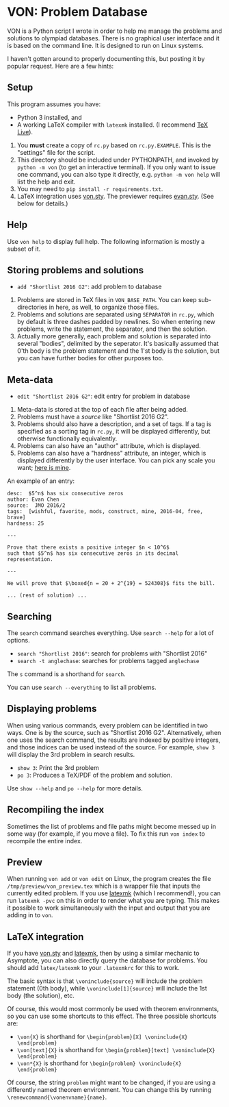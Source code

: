 # VON: Problem Database

VON is a Python script I wrote in order to help me manage
the problems and solutions to olympiad databases.
There is no graphical user interface and it is based on the command line.
It is designed to run on Linux systems.

I haven't gotten around to properly documenting this,
but posting it by popular request.
Here are a few hints:

## Setup

This program assumes you have:

* Python 3 installed, and
* A working LaTeX compiler with `latexmk` installed.
	(I recommend [TeX Live][texlive]).

1. You **must** create a copy of `rc.py` based on `rc.py.EXAMPLE`.
	This is the "settings" file for the script.
2. This directory should be included under PYTHONPATH,
	and invoked by `python -m von` (to get an interactive terminal).
	If you only want to issue one command, you can also type it directly,
	e.g. `python -m von help` will list the help and exit.
3. You may need to `pip install -r requirements.txt`.
4. LaTeX integration uses [von.sty][vonsty].
	The previewer requires [evan.sty][evansty].
	(See below for details.)

## Help

Use `von help` to display full help.
The following information is mostly a subset of it.

## Storing problems and solutions

* `add "Shortlist 2016 G2"`: add problem to database

1. Problems are stored in TeX files in `VON_BASE_PATH`. You can
	keep sub-directories in here, as well, to organize those files.
2. Problems and solutions are separated using `SEPARATOR` in `rc.py`,
	which by default is three dashes padded by newlines.
	So when entering new problems, write the statement, the separator,
	and then the solution.
3. Actually more generally, each problem and solution is separated into
	several "bodies", delimited by the seperator.
	It's basically assumed that 0'th body is the problem statement
	and the 1'st body is the solution,
	but you can have further bodies for other purposes too.

## Meta-data

* `edit "Shortlist 2016 G2"`: edit entry for problem in database

1. Meta-data is stored at the top of each file after being added.
2. Problems must have a *source* like "Shortlist 2016 G2".
3. Problems should also have a description, and a set of tags.
	If a tag is specified as a sorting tag in `rc.py`,
	it will be displayed differently,
	but otherwise functionally equivalently.
4. Problems can also have an "author" attribute, which is displayed.
5. Problems can also have a "hardness" attribute, an integer,
	which is displayed differently by the user interface.
	You can pick any scale you want; [here is mine][mohs].

An example of an entry:

```
desc:  $5^n$ has six consecutive zeros
author: Evan Chen
source:  JMO 2016/2
tags:  [wishful, favorite, mods, construct, mine, 2016-04, free, brave]
hardness: 25

---

Prove that there exists a positive integer $n < 10^6$
such that $5^n$ has six consecutive zeros in its decimal representation.

---

We will prove that $\boxed{n = 20 + 2^{19} = 524308}$ fits the bill.

... (rest of solution) ...

```

## Searching

The `search` command searches everything.
Use `search --help` for a lot of options.

* `search "Shortlist 2016"`: search for problems with "Shortlist 2016"
* `search -t anglechase`: searches for problems tagged `anglechase`

The `s` command is a shorthand for `search`.

You can use `search --everything` to list all problems.

## Displaying problems

When using various commands,
every problem can be identified in two ways.
One is by the source, such as "Shortlist 2016 G2".
Alternatively, when one uses the search command,
the results are indexed by positive integers,
and those indices can be used instead of the source.
For example, `show 3` will display the 3rd problem in search results.

* `show 3`: Print the 3rd problem
* `po 3`: Produces a TeX/PDF of the problem and solution.

Use `show --help` and `po --help` for more details.

## Recompiling the index

Sometimes the list of problems and file paths might become
messed up in some way (for example, if you move a file).
To fix this run `von index` to recompile the entire index.

## Preview

When running `von add` or `von edit` on Linux,
the program creates the file `/tmp/preview/von_preview.tex`
which is a wrapper file that inputs the currently edited problem.
If you use [latexmk][latexmk] (which I recommend!),
you can run `latexmk -pvc` on this in order to render what you are typing.
This makes it possible to work simultaneously with the input
and output that you are adding in to `von`.

## LaTeX integration

If you have [von.sty][vonsty] and [latexmk][latexmk],
then by using a similar mechanic to Asymptote,
you can also directly query the database for problems.
You should add `latex/latexmk` to your `.latexmkrc` for this to work.

The basic syntax is that `\voninclude{source}` will
include the problem statement (0th body),
while `\voninclude[1]{source}` will include the 1st body (the solution), etc.

Of course, this would most commonly be used with theorem environments,
so you can use some shortcuts to this effect.
The three possible shortcuts are:

* `\von{X}` is shorthand for `\begin{problem}[X] \voninclude{X} \end{problem}`
* `\von[text]{X}` is shorthand for `\begin{problem}[text] \voninclude{X} \end{problem}`
* `\von*{X}` is shorthand for `\begin{problem} \voninclude{X} \end{problem}`

Of course, the string `problem` might want to be changed,
if you are using a differently named theorem environment.
You can change this by running `\renewcommand{\vonenvname}{name}`.

[vonsty]: https://github.com/vEnhance/dotfiles/blob/master/texmf/tex/latex/von/von.sty
[evansty]: https://github.com/vEnhance/dotfiles/blob/master/texmf/tex/latex/evan/evan.sty
[latexmk]: http://personal.psu.edu/~jcc8/software/latexmk/
[mohs]: https://web.evanchen.cc/upload/MOHS-hardness.pdf
[texlive]: https://www.tug.org/texlive/

